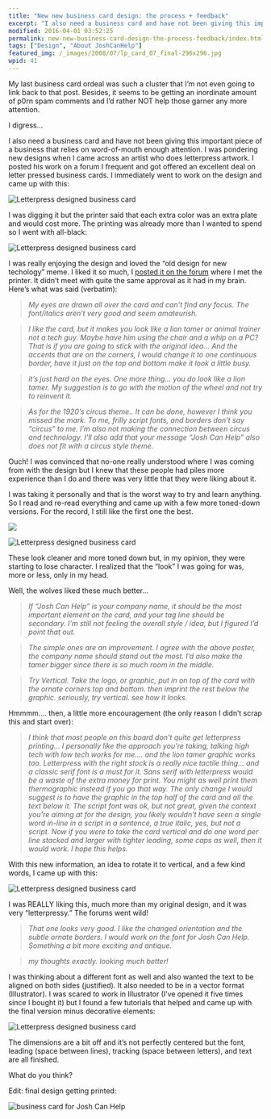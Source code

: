 ```yaml
---
title: "New new business card design: the process + feedback"
excerpt: "I also need a business card and have not been giving this important piece of a business that relies on word-of-mouth enough attention."
modified: 2016-04-01 03:52:25
permalink: new-new-business-card-design-the-process-feedback/index.html
tags: ["Design", "About JoshCanHelp"]
featured_img: /_images/2008/07/lp_card_07_final-296x296.jpg
wpid: 41
---
```


My last business card ordeal was such a cluster that I’m not even going to link back to that post. Besides, it seems to be getting an inordinate amount of p0rn spam comments and I’d rather NOT help those garner any more attention.

I digress…

I also need a business card and have not been giving this important piece of a business that relies on word-of-mouth enough attention. I was pondering new designs when I came across an artist who does letterpress artwork. I posted his work on a forum I frequent and got offered an excellent deal on letter pressed business cards. I immediately went to work on the design and came up with this:

![Letterpress designed business card](/_images/2008/07/letterpress_card_01_mock.jpg)

I was digging it but the printer said that each extra color was an extra plate and would cost more. The printing was already more than I wanted to spend so I went with all-black:

![Letterpress designed business card](/_images/2008/07/letterpress_card_02_mock.jpg)

I was really enjoying the design and loved the “old design for new techology” meme. I liked it so much, I [posted it on the forum](http://forums.vwvortex.com/zerothread?id=3933509) where I met the printer. It didn’t meet with quite the same approval as it had in my brain. Here’s what was said (verbatim):

> *My eyes are drawn all over the card and can’t find any focus. The font/italics aren’t very good and seem amateurish.*

> *I like the card, but it makes you look like a lion tamer or animal trainer not a tech guy. Maybe have him using the chair and a whip on a PC? That is if you are going to stick with the original idea… And the accents that are on the corners, I would change it to one continuous border, have it just on the top and bottom make it look a little busy.*

> *it’s just hard on the eyes. One more thing… you do look like a lion tamer. My suggestion is to go with the motion of the wheel and not try to reinvent it.*

> *As for the 1920’s circus theme.. It can be done, however I think you missed the mark. To me, frilly script fonts, and borders don’t say “circus” to me. I’m also not making the connection between circus and technology. I’ll also add that your message “Josh Can Help” also does not fit with a circus style theme.*

Ouch! I was convinced that no-one really understood where I was coming from with the design but I knew that these people had piles more experience than I do and there was very little that they were liking about it.

I was taking it personally and that is the worst way to try and learn anything. So I read and re-read everything and came up with a few more toned-down versions. For the record, I still like the first one the best.

![](/_images/2008/07/letterpress_card_03_mock.jpg)

![Letterpress designed business card](/_images/2008/07/letterpress_card_04_mock.jpg)

These look cleaner and more toned down but, in my opinion, they were starting to lose character. I realized that the “look” I was going for was, more or less, only in my head.

Well, the wolves liked these much better…

> *If “Josh Can Help” is your company name, it should be the most important element on the card, and your tag line should be secondary. I’m still not feeling the overall style / idea, but I figured I’d point that out.*

> *The simple ones are an improvement. I agree with the above poster, the company name should stand out the most. I’d also make the tamer bigger since there is so much room in the middle.*

> *Try Vertical. Take the logo, or graphic, put in on top of the card with the ornate corners top and bottom. then imprint the rest below the graphic. seriously, try vertical. see how it looks.*

Hmmmm…. then, a little more encouragement (the only reason I didn’t scrap this and start over):

> *I think that most people on this board don’t quite get letterpress printing… I personally like the approach you’re taking, talking high tech with low tech works for me…. and the lion tamer graphic works too. Letterpress with the right stock is a really nice tactile thing… and a classic serif font is a must for it. Sans serif with letterpress would be a waste of the extra money for print. You might as well print them thermographic instead if you go that way. The only change I would suggest is to have the graphic in the top half of the card and all the text below it. The script font was ok, but not great, given the context you’re aiming at for the design, you likely wouldn’t have seen a single word in-line in a script in a sentence, a true italic, yes, but not a script. Now if you were to take the card vertical and do one word per line stacked and larger with tighter leading, some caps as well, then it would work. I hope this helps.*

With this new information, an idea to rotate it to vertical, and a few kind words, I came up with this:

![Letterpress designed business card](/_images/2008/07/letterpress_card_05_mock.jpg)

I was REALLY liking this, much more than my original design, and it was very “letterpressy.” The forums went wild!

> *That one looks very good. I like the changed orientation and the subtle ornate borders. I would work on the font for Josh Can Help. Something a bit more exciting and antique.*

> *my thoughts exactly. looking much better!*

I was thinking about a different font as well and also wanted the text to be aligned on both sides (justified). It also needed to be in a vector format (Illustrator). I was scared to work in Illustrator (I’ve opened it five times since I bought it) but I found a few tutorials that helped and came up with the final version minus decorative elements:

![Letterpress designed business card](/_images/2008/07/lp_card.jpg)

The dimensions are a bit off and it’s not perfectly centered but the font, leading (space between lines), tracking (space between letters), and text are all finished.

What do you think?

Edit: final design getting printed:

![business card for Josh Can Help](/_images/2008/07/lp_card_07_final.jpg "business card for Josh Can Help")
